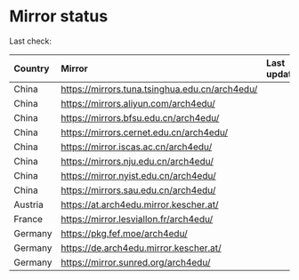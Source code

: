 <script src="./time.js"></script>
# Mirror status
Last check: <script type="text/javascript">localize(1737782373.2794964);</script>

|Country|Mirror|Last update|
|:------|:-----|:----------|
|China|https://mirrors.tuna.tsinghua.edu.cn/arch4edu/|<script type="text/javascript">localize(1737744074);</script>|
|China|https://mirrors.aliyun.com/arch4edu/|<script type="text/javascript">localize(1737744074);</script>|
|China|https://mirrors.bfsu.edu.cn/arch4edu/|<script type="text/javascript">localize(1737744074);</script>|
|China|https://mirrors.cernet.edu.cn/arch4edu/|<script type="text/javascript">localize(1737744074);</script>|
|China|https://mirror.iscas.ac.cn/arch4edu/|<script type="text/javascript">localize(1737744074);</script>|
|China|https://mirrors.nju.edu.cn/arch4edu/|<script type="text/javascript">localize(1737700797);</script>|
|China|https://mirror.nyist.edu.cn/arch4edu/|<script type="text/javascript">localize(1737744074);</script>|
|China|https://mirrors.sau.edu.cn/arch4edu/|<script type="text/javascript">localize(1731653531);</script>|
|Austria|https://at.arch4edu.mirror.kescher.at/|<script type="text/javascript">localize(1737744074);</script>|
|France|https://mirror.lesviallon.fr/arch4edu/|<script type="text/javascript">localize(1737744074);</script>|
|Germany|https://pkg.fef.moe/arch4edu/|<script type="text/javascript">localize(1737744074);</script>|
|Germany|https://de.arch4edu.mirror.kescher.at/|<script type="text/javascript">localize(1737744074);</script>|
|Germany|https://mirror.sunred.org/arch4edu/|<script type="text/javascript">localize(1737744074);</script>|

<script src="./tablefilter/tablefilter.js"></script>
<script src="./table.js"></script>